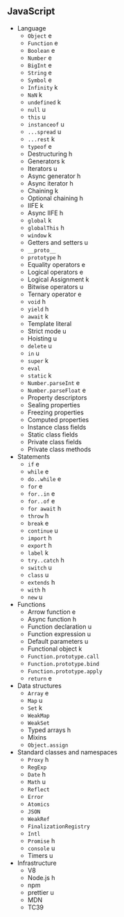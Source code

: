 ## JavaScript

- Language
  - `Object` e
  - `Function` e
  - `Boolean` e
  - `Number` e
  - `BigInt` e
  - `String` e
  - `Symbol` e
  - `Infinity` k
  - `NaN` k
  - `undefined` k
  - `null` u
  - `this` u
  - `instanceof` u
  - `...spread` u
  - `...rest` k
  - `typeof` e
  - Destructuring h
  - Generators k
  - Iterators u
  - Async generator h
  - Async iterator h
  - Chaining k
  - Optional chaining h
  - IIFE k
  - Async IIFE h
  - `global` k
  - `globalThis` h
  - `window` k
  - Getters and setters u
  - `__proto__`
  - `prototype` h
  - Equality operators e
  - Logical operators e
  - Logical Assignment k
  - Bitwise operators u
  - Ternary operator e
  - `void` h
  - `yield` h
  - `await` k
  - Template literal
  - Strict mode u
  - Hoisting u
  - `delete` u
  - `in` u
  - `super` k
  - `eval`
  - `static` k
  - `Number.parseInt` e
  - `Number.parseFloat` e
  - Property descriptors
  - Sealing properties
  - Freezing properties
  - Computed properties
  - Instance class fields
  - Static class fields
  - Private class fields
  - Private class methods
- Statements
  - `if` e
  - `while` e
  - `do..while` e
  - `for` e
  - `for..in` e
  - `for..of` e
  - `for await` h
  - `throw` h
  - `break` e
  - `continue` u
  - `import` h
  - `export` h
  - `label` k
  - `try..catch` h
  - `switch` u
  - `class` u
  - `extends` h
  - `with` h
  - `new` u
- Functions
  - Arrow function e
  - Async function h
  - Function declaration u
  - Function expression u
  - Default parameters u
  - Functional object k
  - `Function.prototype.call`
  - `Function.prototype.bind`
  - `Function.prototype.apply`
  - `return` e
- Data structures
  - `Array` e
  - `Map` u
  - `Set` k
  - `WeakMap`
  - `WeakSet`
  - Typed arrays h
  - Mixins
  - `Object.assign`
- Standard classes and namespaces
  - `Proxy` h
  - `RegExp`
  - `Date` h
  - `Math` u
  - `Reflect`
  - `Error`
  - `Atomics`
  - `JSON`
  - `WeakRef`
  - `FinalizationRegistry`
  - `Intl`
  - `Promise` h
  - `console` u
  - Timers u
- Infrastructure
  - V8
  - Node.js h
  - npm
  - prettier u
  - MDN
  - TC39
